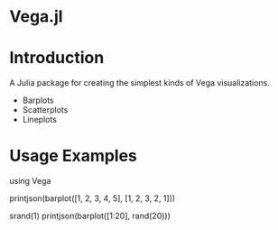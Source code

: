 Vega.jl
=======

# Introduction

A Julia package for creating the simplest kinds of Vega visualizations.

* Barplots
* Scatterplots
* Lineplots

# Usage Examples

using Vega

printjson(barplot([1, 2, 3, 4, 5], [1, 2, 3, 2, 1]))

srand(1)
printjson(barplot([1:20], rand(20)))
